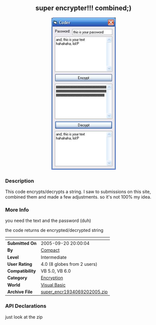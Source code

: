 ﻿<div align="center">

## super encrypter\!\!\! combined;\)

<img src="PIC2005920195469722.JPG">
</div>

### Description

This code encrypts/decrypts a string. I saw to submissions on this site, combined them and made a few adjustments. so it's not 100% my idea.
 
### More Info
 
you need the text and the password (duh)

the code returns de encrypted/decrypted string


<span>             |<span>
---                |---
**Submitted On**   |2005-09-20 20:00:04
**By**             |[Compact](https://github.com/Planet-Source-Code/PSCIndex/blob/master/ByAuthor/compact.md)
**Level**          |Intermediate
**User Rating**    |4.0 (8 globes from 2 users)
**Compatibility**  |VB 5\.0, VB 6\.0
**Category**       |[Encryption](https://github.com/Planet-Source-Code/PSCIndex/blob/master/ByCategory/encryption__1-48.md)
**World**          |[Visual Basic](https://github.com/Planet-Source-Code/PSCIndex/blob/master/ByWorld/visual-basic.md)
**Archive File**   |[super\_encr1934069202005\.zip](https://github.com/Planet-Source-Code/compact-super-encrypter-combined__1-62631/archive/master.zip)

### API Declarations

just look at the zip





